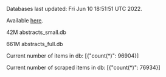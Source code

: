 Databases last updated: Fri Jun 10 18:51:51 UTC 2022. 

Available [here](https://github.com/cbeauhilton/ash-db/releases).


42M	abstracts_small.db

661M	abstracts_full.db

Current number of items in db:
[{"count(*)": 96904}]

Current number of scraped items in db:
[{"count(*)": 76934}]
